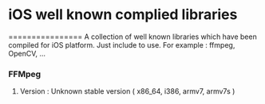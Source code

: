 # iOS well known complied libraries
================
A collection of well known libraries which have been compiled for iOS platform. Just include to use. For example : ffmpeg, OpenCV, ...


### FFMpeg
1) Version : Unknown stable version ( x86_64, i386, armv7, armv7s )
